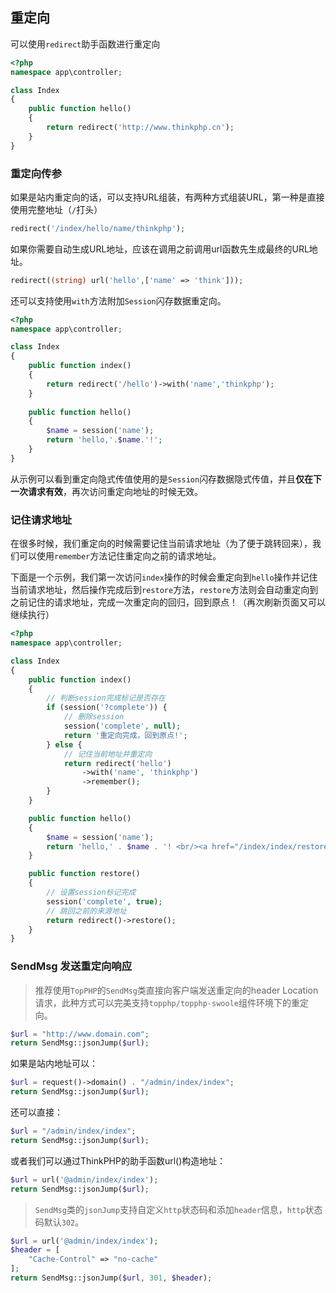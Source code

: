 ## 重定向

可以使用`redirect`助手函数进行重定向

```php
<?php
namespace app\controller;

class Index
{
    public function hello()
    {
        return redirect('http://www.thinkphp.cn');
    }
}
```

### 重定向传参

如果是站内重定向的话，可以支持URL组装，有两种方式组装URL，第一种是直接使用完整地址（`/`打头）

```php
redirect('/index/hello/name/thinkphp');
```

如果你需要自动生成URL地址，应该在调用之前调用url函数先生成最终的URL地址。

```php
redirect((string) url('hello',['name' => 'think']));
```

还可以支持使用`with`方法附加`Session`闪存数据重定向。

```php
<?php
namespace app\controller;

class Index
{
    public function index()
    {
        return redirect('/hello')->with('name','thinkphp');
    }
    
    public function hello()
    {
    	$name = session('name');
        return 'hello,'.$name.'!';
    }    
}
```

从示例可以看到重定向隐式传值使用的是`Session`闪存数据隐式传值，并且**仅在下一次请求有效**，再次访问重定向地址的时候无效。

### 记住请求地址

在很多时候，我们重定向的时候需要记住当前请求地址（为了便于跳转回来），我们可以使用`remember`方法记住重定向之前的请求地址。

下面是一个示例，我们第一次访问`index`操作的时候会重定向到`hello`操作并记住当前请求地址，然后操作完成后到`restore`方法，`restore`方法则会自动重定向到之前记住的请求地址，完成一次重定向的回归，回到原点！（再次刷新页面又可以继续执行）

```php
<?php
namespace app\controller;

class Index
{
    public function index()
    {
        // 判断session完成标记是否存在
        if (session('?complete')) {
            // 删除session
            session('complete', null);
            return '重定向完成，回到原点!';
        } else {
            // 记住当前地址并重定向
            return redirect('hello')
                ->with('name', 'thinkphp')
                ->remember();
        }
    }

    public function hello()
    {
        $name = session('name');
        return 'hello,' . $name . '! <br/><a href="/index/index/restore">点击回到来源地址</a>';
    }

    public function restore()
    {
        // 设置session标记完成
        session('complete', true);
        // 跳回之前的来源地址
        return redirect()->restore();
    }
}
```

### SendMsg 发送重定向响应

>推荐使用`TopPHP`的`SendMsg`类直接向客户端发送重定向的header Location请求，此种方式可以完美支持`topphp/topphp-swoole`组件环境下的重定向。

```php
$url = "http://www.domain.com";
return SendMsg::jsonJump($url);
```

如果是站内地址可以：

```php
$url = request()->domain() . "/admin/index/index";
return SendMsg::jsonJump($url);
```

还可以直接：

```php
$url = "/admin/index/index";
return SendMsg::jsonJump($url);
```

或者我们可以通过ThinkPHP的助手函数url()构造地址：

```php
$url = url('@admin/index/index');
return SendMsg::jsonJump($url);
```

>`SendMsg`类的`jsonJump`支持自定义`http`状态码和添加`header`信息，`http`状态码默认`302`。

```php
$url = url('@admin/index/index');
$header = [
    "Cache-Control" => "no-cache"
];
return SendMsg::jsonJump($url, 301, $header);
```
